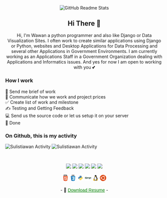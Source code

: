 <p align="center">
 <img width="100px" src="https://web.sulistiawan.tech/static/favicon.svg" align="center" alt="GitHub Readme Stats" />
 <h2 align="center">Hi There 👋 </h2>
 <p align="center">
  Hi, I'm Wawan a python programmer and also like Django or Data Visualization Sites. I often work to create similar applications using Django or Python, websites and Desktop Applications for Data Processing and several other Applications in Government Environments. I am currently working as an Applications Staff in a Government Organization dealing with Applications and Informatics issues. And yes for now I am open to working with you 💕

  </p>
</p>

### How I work
💌 Send me brief of work\
💬 Communicate how we work and project prices\
✅ Create list of work and milestone\
✍️ Testing and Getting Feedback\
💻 Send us the source code or let us setup it on your server\
💝 Done




### On Github, this is my activity

<!-- <div class="flex-box px-15" align="center"> -->
  <img src="https://github-readme-stats.vercel.app/api/top-langs/?username=Mazwan98&layout=compact&theme=dark" alt="Sulistiawan Activity" />
  <img src="https://github-readme-stats.vercel.app/api?username=Mazwan98&show_icons=true&theme=dark" alt="Sulistiawan Activity" />
<!--   <img align="center" src="https://github-readme-stats.vercel.app/api/wakatime?username=@Mazwan98&layout=compact&theme=dark" alt="Sulistiawan Activity" /> -->
<!-- </div> -->

<br>
<br>

<h2></h2>
<div class="flex-box px-15" align="center">
  <code><a href="https://www.credly.com/badges/b7db088e-b440-4ba3-9a14-445454da6949" target="_blank_"><img height="100" src="https://images.credly.com/size/340x340/images/a850079a-75bb-41e1-adae-dedfabcf597c/Professional_Certificate_-_IBM_Cybersecurity_Analyst.png"></a></code>
  <code><a href="https://www.credly.com/badges/5535f490-0e3d-4cce-95eb-bd3070b42176" target="_blank_"><img height="100" src="https://images.credly.com/size/340x340/images/ae2f5bae-b110-4ea1-8e26-77cf5f76c81e/GCC_badge_IT_Support_1000x1000.png"></a></code>
  <code><a href="https://www.credly.com/badges/f17dcdd8-92e9-4b59-91b9-3916e06e3451" target="_blank_"><img height="100" src="https://images.credly.com/size/340x340/images/efbdc0d6-b46e-4e3c-8cf8-2314d8a5b971/GCC_badge_python_1000x1000.png"></a></code>
  <code><a href="https://www.credly.com/badges/98b4ce02-ca41-480e-ba80-0b45383516e2" target="_blank_"><img height="100" src="https://images.credly.com/size/340x340/images/054913b2-e271-49a2-a1a4-9bf1c1f9a404/CyberEssentials.png"></a></code>
  <code><a href="https://www.credly.com/badges/99d71d5c-fc2d-4084-8739-8ecc6f22478c" target="_blank_"><img height="100" src="https://images.credly.com/size/340x340/images/73d80597-c0d6-471b-b857-a418535f6dd2/Sec_Breach_Case_Studies.png"></a></code>
  <code><a href="https://www.credly.com/badges/cf73a89a-1ba2-4d43-878d-747d6123690b" target="_blank_"><img height="100" src="https://images.credly.com/size/340x340/images/53f37f83-04a1-4935-9b1e-21a99cc6e1b2/CyberOpsAssoc.png"></a></code>
  </div>
  
  <br>
  
<div class="flex-box px-15" align="center">
<code><img height="20" src="https://raw.githubusercontent.com/github/explore/5c058a388828bb5fde0bcafd4bc867b5bb3f26f3/topics/html/html.png"></code>
<code><img height="20" src="https://raw.githubusercontent.com/github/explore/80688e429a7d4ef2fca1e82350fe8e3517d3494d/topics/css/css.png"></code>
<code><img height="20" src="https://raw.githubusercontent.com/github/explore/80688e429a7d4ef2fca1e82350fe8e3517d3494d/topics/python/python.png"></code>
<code><img height="20" src="https://raw.githubusercontent.com/github/explore/80688e429a7d4ef2fca1e82350fe8e3517d3494d/topics/django/django.png"></code>
<code><img height="20" src="https://raw.githubusercontent.com/github/explore/80688e429a7d4ef2fca1e82350fe8e3517d3494d/topics/linux/linux.png"></code>
<code><img height="20" src="https://raw.githubusercontent.com/github/explore/80688e429a7d4ef2fca1e82350fe8e3517d3494d/topics/ubuntu/ubuntu.png"></code>
</div>

<br>

<div class="flex-box px-15" align="center">
<!-- ### Get In Touch -->
- 🌱 <a style="color: green !important; font-family: 'Maven Pro', sans-serif !important;" href="https://resume.showwcase.com/sulistiawan.pdf" target="_blank_">Download Resume</a> -
</div>
<h2></h2>


<!-- [![@sulistiawan's Holopin board](https://holopin.io/api/user/board?user=sulistiawan)](https://holopin.io/@sulistiawan) -->


<!--
**Mazwan98/Mazwan98** is a ✨ _special_ ✨ repository because its `README.md` (this file) appears on your GitHub profile.

Here are some ideas to get you started:

- 🔭 I’m currently working on ...
- 🌱 I’m currently learning ...
- 👯 I’m looking to collaborate on ...
- 🤔 I’m looking for help with ...
- 💬 Ask me about ...
- 📫 How to reach me: ...
- 😄 Pronouns: ...
- ⚡ Fun fact: ...

**I CREATE TUTORIAL IN YOUTUBE** https://www.youtube.com/
-->
